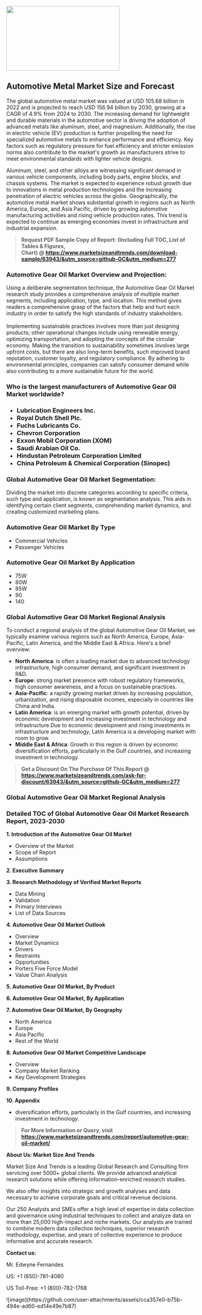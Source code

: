 <p><img class="alignnone size-medium wp-image-20088" src="https://ffe5etoiles.com/wp-content/uploads/2024/12/MST1-300x171.png" alt="" width="300" height="171" /></p><h2>Automotive Metal Market Size and Forecast</h2><p>The global automotive metal market was valued at USD 105.68 billion in 2022 and is projected to reach USD 156.94 billion by 2030, growing at a CAGR of 4.9% from 2024 to 2030. The increasing demand for lightweight and durable materials in the automotive sector is driving the adoption of advanced metals like aluminum, steel, and magnesium. Additionally, the rise in electric vehicle (EV) production is further propelling the need for specialized automotive metals to enhance performance and efficiency. Key factors such as regulatory pressure for fuel efficiency and stricter emission norms also contribute to the market's growth as manufacturers strive to meet environmental standards with lighter vehicle designs.</p><p>Aluminum, steel, and other alloys are witnessing significant demand in various vehicle components, including body parts, engine blocks, and chassis systems. The market is expected to experience robust growth due to innovations in metal production technologies and the increasing penetration of electric vehicles across the globe. Geographically, the automotive metal market shows substantial growth in regions such as North America, Europe, and Asia Pacific, driven by growing automotive manufacturing activities and rising vehicle production rates. This trend is expected to continue as emerging economies invest in infrastructure and industrial expansion.</p></p><blockquote id="" class=""><strong>Request PDF Sample Copy of Report: (Including Full TOC, List of Tables &amp; Figures, Chart)&nbsp;@&nbsp;<strong><a href="https://www.marketsizeandtrends.com/download-sample/63943/&utm_source=github-GC&utm_medium=277" target="_blank">https://www.marketsizeandtrends.com/download-sample/63943/&utm_source=github-GC&utm_medium=277</a></strong></strong></blockquote><h3 id="" class="">Automotive Gear Oil Market&nbsp;Overview and Projection:</h3><p id="" class="">Using a deliberate segmentation technique, the Automotive Gear Oil Market research study provides a comprehensive analysis of multiple market segments, including application, type, and location. This method gives readers a comprehensive grasp of the factors that help and hurt each industry in order to satisfy the high standards of industry stakeholders. <br /> <br />Implementing sustainable practices involves more than just designing products; other operational changes include using renewable energy, optimizing transportation, and adopting the concepts of the circular economy. Making the transition to sustainability sometimes involves large upfront costs, but there are also long-term benefits, such improved brand reputation, customer loyalty, and regulatory compliance. By adhering to environmental principles, companies can satisfy consumer demand while also contributing to a more sustainable future for the world.</p><h3 id="" class="">Who is the largest manufacturers of&nbsp;Automotive Gear Oil Market worldwide?</h3><h3 class=""><p><ul><li>Lubrication Engineers Inc. </li><li> Royal Dutch Shell Plc. </li><li> Fuchs Lubricants Co. </li><li> Chevron Corporation </li><li> Exxon Mobil Corporation (XOM) </li><li> Saudi Arabian Oil Co. </li><li> Hindustan Petroleum Corporation Limited </li><li> China Petroleum & Chemical Corporation (Sinopec)</li></ul></p></h3><h3 id="" class="">Global&nbsp;Automotive Gear Oil Market Segmentation:</h3><p id="" class="">Dividing the market into discrete categories according to specific criteria, such type and application, is known as segmentation analysis. This aids in identifying certain client segments, comprehending market dynamics, and creating customized marketing plans.</p><h3 id="" class="">Automotive Gear Oil Market&nbsp;By Type</h3><p><p><ul><li>Commercial Vehicles </li><li> Passenger Vehicles</p></li></ul></p></p><h3 id="" class="">Automotive Gear Oil Market&nbsp;By Application</h3><p class=""><p><ul><li>75W </li><li> 80W </li><li> 85W </li><li> 90 </li><li> 140</li></ul></p></p><h3 id="" class="">Global Automotive Gear Oil Market Regional Analysis</h3><p id="" class="">To conduct a regional analysis of the global Automotive Gear Oil Market, we typically examine various regions such as North America, Europe, Asia-Pacific, Latin America, and the Middle East &amp; Africa. Here's a brief overview:</p><ul><li><strong>North America</strong>: is often a leading market due to advanced technology infrastructure, high consumer demand, and significant investment in R&amp;D.</li><li><strong>Europe</strong>: strong market presence with robust regulatory frameworks, high consumer awareness, and a focus on sustainable practices.</li><li><strong>Asia-Pacific</strong>: a rapidly growing market driven by increasing population, urbanization, and rising disposable incomes, especially in countries like China and India.</li><li><strong>Latin America</strong>: is an emerging market with growth potential, driven by economic development and increasing investment in technology and infrastructure.Due to economic development and rising investments in infrastructure and technology, Latin America is a developing market with room to grow.</li><li><strong>Middle East &amp; Africa</strong>: Growth in this region is driven by economic diversification efforts, particularly in the Gulf countries, and increasing investment in technology.</li></ul><blockquote id="" class=""><strong>Get a Discount On The Purchase Of This Report @ <strong><a href="https://www.marketsizeandtrends.com/ask-for-discount/63943/&utm_source=github-GC&utm_medium=277" target="_blank">https://www.marketsizeandtrends.com/ask-for-discount/63943/&utm_source=github-GC&utm_medium=277</a></strong></strong></blockquote><h3 id="" class="">Global Automotive Gear Oil Market Regional Analysis</h3><h3 id="" class="">Detailed TOC of Global Automotive Gear Oil Market Research Report, 2023-2030</h3><p id="" class=""><strong>1. Introduction of the Automotive Gear Oil Market</strong></p><ul><li>Overview of the Market</li><li>Scope of Report</li><li>Assumptions</li></ul><p id="" class=""><strong>2. Executive Summary</strong></p><p id="" class=""><strong>3. Research Methodology of Verified Market Reports</strong></p><ul><li>Data Mining</li><li>Validation</li><li>Primary Interviews</li><li>List of Data Sources</li></ul><p id="" class=""><strong>4. Automotive Gear Oil Market Outlook</strong></p><ul><li>Overview</li><li>Market Dynamics</li><li>Drivers</li><li>Restraints</li><li>Opportunities</li><li>Porters Five Force Model</li><li>Value Chain Analysis</li></ul><p id="" class=""><strong>5. Automotive Gear Oil Market, By Product</strong></p><p id="" class=""><strong>6. Automotive Gear Oil Market, By Application</strong></p><p id="" class=""><strong>7. Automotive Gear Oil Market, By Geography</strong></p><ul><li>North America</li><li>Europe</li><li>Asia Pacific</li><li>Rest of the World</li></ul><p id="" class=""><strong>8. Automotive Gear Oil Market Competitive Landscape</strong></p><ul><li>Overview</li><li>Company Market Ranking</li><li>Key Development Strategies</li></ul><p id="" class=""><strong>9. Company Profiles</strong></p><p id="" class=""><strong>10. Appendix</strong></p><ul><li>diversification efforts, particularly in the Gulf countries, and increasing investment in technology.</li></ul><blockquote id="" class=""><strong>For More Information or Query, visit <strong><strong><a href="https://www.marketsizeandtrends.com/report/automotive-gear-oil-market/" target="_blank">https://www.marketsizeandtrends.com/report/automotive-gear-oil-market/</a></strong></strong></strong></blockquote><p id="" class=""><strong>About Us: Market Size And Trends</strong></p><p id="" class="">Market Size And Trends is a leading Global Research and Consulting firm servicing over 5000+ global clients. We provide advanced analytical research solutions while offering information-enriched research studies.</p><p id="" class="">We also offer insights into strategic and growth analyses and data necessary to achieve corporate goals and critical revenue decisions.</p><p id="" class="">Our 250 Analysts and SMEs offer a high level of expertise in data collection and governance using industrial techniques to collect and analyze data on more than 25,000 high-impact and niche markets. Our analysts are trained to combine modern data collection techniques, superior research methodology, expertise, and years of collective experience to produce informative and accurate research.</p><p id="" class=""><strong>Contact us:</strong></p><p id="" class="">Mr. Edwyne Fernandes</p><p id="" class="">US: +1 (650)-781-4080</p><p id="" class="">US Toll-Free: +1 (800)-782-1768</p>
![image](https://github.com/user-attachments/assets/cca357e0-b75b-494e-ad60-ed14e49e7b87)
